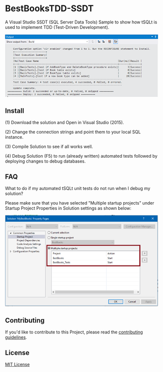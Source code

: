# BestBooksTDD-SSDT

A Visual Studio SSDT (SQL Server Data Tools) Sample to show how tSQLt is used to implement TDD (Test-Driven Development). 

![Screenshot](https://github.com/haroonashraf/BestBooksTDD-SSDT/blob/master/BestBooksTDD-SSDT-screenshot.png)

## Install

(1) Download the solution and Open in Visual Studio (2015).

(2) Change the connection strings and point them to your local SQL instance.

(3) Compile Solution to see if all works well.

(4) Debug Solution (F5) to run (already written) automated tests followed by deploying changes to debug databases.

## FAQ

What to do if my automated tSQLt unit tests do not run when I debug my solution?  

Please make sure that you have selected "Multiple startup projects" under Startup Project Properties in Solution settings as shown below:

![Screenshot](https://github.com/haroonashraf/BestBooksTDD-SSDT/blob/master/BestBooksTDD-SSDT-Setup.png)

## Contributing

If you'd like to contribute to this Project, please read the [contributing guidelines](./.github/CONTRIBUTING.md).

## License

[MIT License](./LICENSE)
